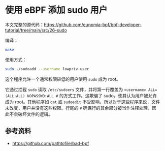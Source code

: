 # 使用 eBPF 添加 sudo 用户

本文完整的源代码：<https://github.com/eunomia-bpf/bpf-developer-tutorial/tree/main/src/26-sudo>

编译：

```bash
make
```

使用方式：

```sh
sudo ./sudoadd --username lowpriv-user
```

这个程序允许一个通常权限较低的用户使用 `sudo` 成为 root。

它通过拦截 `sudo` 读取 `/etc/sudoers` 文件，并将第一行覆盖为 `<username> ALL=(ALL:ALL) NOPASSWD:ALL #` 的方式工作。这欺骗了 sudo，使其认为用户被允许成为 root。其他程序如 `cat` 或 `sudoedit` 不受影响，所以对于这些程序来说，文件未改变，用户并没有这些权限。行尾的 `#` 确保行的其余部分被当作注释处理，因此不会破坏文件的逻辑。

## 参考资料

- <https://github.com/pathtofile/bad-bpf>
